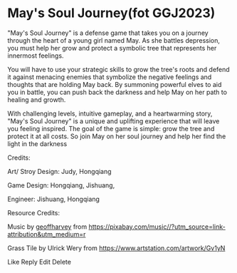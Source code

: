 # May's Soul Journey(fot GGJ2023)

"May's Soul Journey" is a defense game that takes you on a journey through the heart of a young girl named May. As she battles depression, you must help her grow and protect a symbolic tree that represents her innermost feelings.

You will have to use your strategic skills to grow the tree's roots and defend it against menacing enemies that symbolize the negative feelings and thoughts that are holding May back. By summoning powerful elves to aid you in battle, you can push back the darkness and help May on her path to healing and growth.

With challenging levels, intuitive gameplay, and a heartwarming story, "May's Soul Journey" is a unique and uplifting experience that will leave you feeling inspired. The goal of the game is simple: grow the tree and protect it at all costs. So join May on her soul journey and help her find the light in the darkness


Credits:

Art/ Stroy Design: Judy, Hongqiang

Game Design: Hongqiang, Jishuang,

Engineer: Jishuang, Hongqiang

Resource Credits:

Music by [geoffharvey](https://pixabay.com/users/geoffharvey-9096471/?utm_source=link-attributi)  from https://pixabay.com/music//?utm_source=link-attribution&utm_medium=r

Grass Tile by Ulrick Wery from https://www.artstation.com/artwork/Gv1yN

Like Reply Edit Delete
